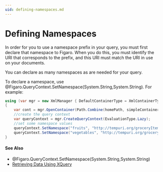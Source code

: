```yaml
---
uid: defining-namespaces.md
---
```


# Defining Namespaces

In order for you to use a namespace prefix in your query, you must first declare that namespace to Figaro. When you do this, you must identify the URI that corresponds to the prefix, and this URI must match the URI in use on your documents.

You can declare as many namespaces as are needed for your query.

To declare a namespace, use @Figaro.QueryContext.SetNamespace(System.String,System.String). For example:


``` C#
using (var mgr = new XmlManager { DefaultContainerType = XmlContainerType.WholeDocContainer })
{
    var cont = mgr.OpenContainer(Path.Combine(homePath, simpleContainer));                
    //create the query context
    var queryContext = mgr.CreateQueryContext(EvaluationType.Lazy);
    //set some namespace values
    queryContext.SetNamespace("fruits", "http://tempuri.org/groceryItem/fruits");
    queryContext.SetNamespace("vegetables", "http://tempuri.org/groceryItem/vegetables");
}
```


#### See Also
* @Figaro.QueryContext.SetNamespace(System.String,System.String)
* [Retrieving Data Using XQuery](xref:retrieving-data-using-xquery.md)